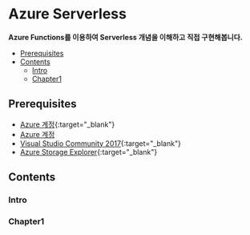 # Azure Serverless
**Azure Functions를 이용하여 Serverless 개념을 이해하고 직접 구현해봅니다.**

- [Prerequisites](#Prerequisites)
- [Contents](#Contents)
    - [Intro](#Intro)
    - [Chapter1](#Chapter1)


## Prerequisites
- [Azure 계정](https://azure.microsoft.com/ko-kr/){:target="_blank"}
- <a href="https://azure.microsoft.com/ko-kr/" target="_blank">Azure 계정</a>
- [Visual Studio Community 2017](https://visualstudio.microsoft.com/ko/thank-you-downloading-visual-studio/?sku=Community&rel=15){:target="_blank"}
- [Azure Storage Explorer](https://azure.microsoft.com/ko-kr/features/storage-explorer/){:target="_blank"}

## Contents
### Intro
### Chapter1